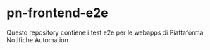 # pn-frontend-e2e
Questo repository contiene i test e2e per le webapps di Piattaforma Notifiche 
Automation
